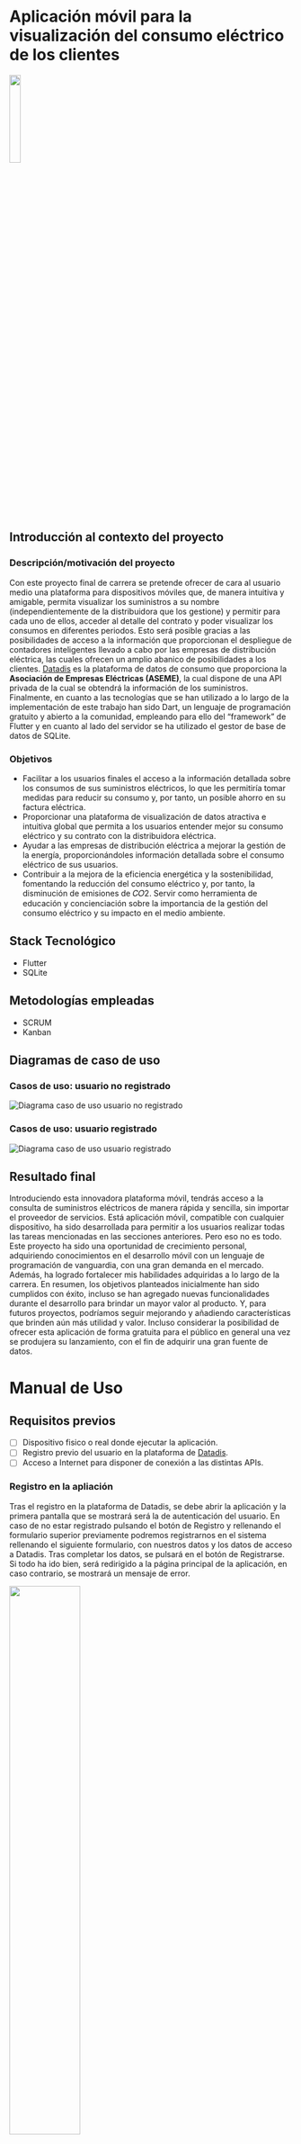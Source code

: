 # Aplicación móvil para la visualización del consumo eléctrico de los clientes
 <img src="assets/logo.png?raw=true"  width="20%" height="20%"> 


## Introducción al contexto del proyecto
### Descripción/motivación del proyecto
Con este proyecto final de carrera se pretende ofrecer de cara al usuario medio una plataforma para dispositivos móviles que, de manera intuitiva y amigable, permita visualizar los suministros a su nombre (independientemente de la distribuidora que los gestione) y permitir para cada uno de ellos, acceder al detalle del contrato y poder visualizar los consumos en diferentes periodos.
Esto será posible gracias a las posibilidades de acceso a la información que proporcionan el despliegue de contadores inteligentes llevado a cabo por las empresas de distribución eléctrica, las cuales ofrecen un amplio abanico de posibilidades a los clientes. [Datadis](https://www.datadis.es) es la plataforma de datos de consumo que proporciona la **Asociación de Empresas Eléctricas (ASEME)**, la cual dispone de una API privada de la cual se obtendrá la información de los suministros.
Finalmente, en cuanto a las tecnologías que se han utilizado a lo largo de la implementación de este trabajo han sido Dart, un lenguaje de programación gratuito y abierto a la comunidad, empleando para ello del “framework” de Flutter y en cuanto al lado del servidor se ha utilizado el gestor de base de datos de SQLite.

### Objetivos
- Facilitar a los usuarios finales el acceso a la información detallada sobre los consumos de sus suministros eléctricos, lo que les permitiría tomar medidas para reducir su consumo y, por tanto, un posible ahorro en su factura eléctrica.
- Proporcionar una plataforma de visualización de datos atractiva e intuitiva global que permita a los usuarios entender mejor su consumo eléctrico y su contrato con la distribuidora eléctrica.
- Ayudar a las empresas de distribución eléctrica a mejorar la gestión de la energía, proporcionándoles información detallada sobre el consumo eléctrico de sus usuarios.
- Contribuir a la mejora de la eficiencia energética y la sostenibilidad, fomentando la reducción del consumo eléctrico y, por tanto, la disminución de emisiones de 𝐶𝑂2.
Servir como herramienta de educación y concienciación sobre la importancia de la gestión del consumo eléctrico y su impacto en el medio ambiente.

## Stack Tecnológico
- Flutter
- SQLite

## Metodologías empleadas
- SCRUM
- Kanban

## Diagramas de caso de uso
### Casos de uso: usuario no registrado
![Diagrama caso de uso usuario no registrado](assets/diagrams/Usario_no_registrado_diagrama.svg)
### Casos de uso: usuario registrado
![Diagrama caso de uso usuario registrado](assets/diagrams/Usuario_registrado_diagrama.svg)

## Resultado final
Introduciendo esta innovadora plataforma móvil, tendrás acceso a la consulta de suministros eléctricos de manera rápida y sencilla, sin importar el proveedor de servicios. Está aplicación móvil, compatible con cualquier dispositivo, ha sido desarrollada para permitir a los usuarios realizar todas las tareas mencionadas en las secciones anteriores.
Pero eso no es todo. 
Este proyecto ha sido una oportunidad de crecimiento personal, adquiriendo conocimientos en el desarrollo móvil con un lenguaje de programación de vanguardia, con una gran demanda en el mercado. Además, ha logrado fortalecer mis habilidades adquiridas a lo largo de la carrera.
En resumen, los objetivos planteados inicialmente han sido cumplidos con éxito, incluso se han agregado nuevas funcionalidades durante el desarrollo para brindar un mayor valor al producto. Y, para futuros proyectos, podríamos seguir mejorando y añadiendo características que brinden aún más utilidad y valor. Incluso considerar la posibilidad de ofrecer esta aplicación de forma gratuita para el público en general una vez se produjera su lanzamiento, con el fin de adquirir una gran fuente de datos.

# Manual de Uso
## Requisitos previos
- [ ] Dispositivo fisico o real donde ejecutar la aplicación.
- [ ] Registro previo del usuario en la plataforma de [Datadis](https://www.datadis.es).
- [ ] Acceso a Internet para disponer de conexión a las distintas APIs.

### Registro en la apliación
Tras el registro en la plataforma de Datadis, se debe abrir la aplicación y la primera pantalla que se mostrará será la de autenticación del usuario. En caso de no estar registrado pulsando el botón de Registro y rellenando el formulario superior previamente podremos registrarnos en el sistema rellenando el siguiente formulario, con nuestros datos y los datos de acceso a Datadis.
Tras completar los datos, se pulsará en el botón de Registrarse. Si todo ha ido bien, será redirigido a la página principal de la aplicación, en caso contrario, se mostrará un mensaje de error.

<img src="assets/screenshots/register.png?raw=true"  width="50%" height="50%"> <img src="assets/screenshots/register_2.png?raw=true"  width="50%" height="50%">

### Iniciar sesión
Para iniciar sesión, deberá pulsar en el botón de Iniciar Sesión que se encuentra en la pantalla rellenando previamente los datos de acceso. Al igual que en el registro, si el proceso se completa exitosamente, se redirigirá a la página inicial o se mostrará un mensaje de error en la parte inferior.

<img src="assets/screenshots/login.png?raw=true"  width="50%" height="50%"> <img src="assets/screenshots/error_login.png?raw=true"  width="50%" height="50%">

### Página de Inicio: Visualizar precio PVPC diario
Una vez se haya cargado la página principal, en esta podemos desde cambiar el idioma de la aplicación, consultar el precio de mercado regulado en el día de hoy en cualquiera de sus tramos y además visualizar directamente los puntos más críticos, es decir, aquellos en los que el precio es mayor y menor en el día. Además, haciendo clic en alguno de los puntos de la gráfica se mostrará debajo el precio para dicha hora en €/kWh.
Por otro lado, en la barra inferior, tenemos el menú de navegación que nos permite navegar entre las distintas vistas principales: Inicio, Suministros y Perfil.

<img src="assets/screenshots/home.png?raw=true"  width="50%" height="50%">

### Cambiar idioma
Además durante el flujo continuo de la aplicación podrá cambiar el idioma entre las 3 opciones seleccionadas (Español, Inglés o Alemán).

<img src="assets/screenshots/language.png?raw=true"  width="50%" height="50%">

### Ver suministros
Para consultar los suministros a su nombre o que haya sido autorizado podrá dirigirse al apartado correspondiente, donde visualizara una lista conformada por distintos suministros con los que puede interactuar.
A través de esta lista, podrá acceder a las funcionalidades de visualizar el contrato de un suminsitro o consultar el consumo del mismo.

<img src="assets/screenshots/supplies.png?raw=true"  width="50%" height="50%">

### Ver contrato
Para consultar el contrato de un suministro navegaremos a la página de suministros, donde se desplegará una lista de los suministros asignados a nuestro usuario, si hacemos clic en el botón pertinente se nos mostrará una vista con toda la información relativa obtenida acerca del suministro.

<img src="assets/screenshots/contract.png?raw=true"  width="50%" height="50%">

### Ver consumo
Para consultar el consumo de un suministro navegaremos a la página de suministros, donde se desplegará una lista de los suministros asignados a nuestro usuario, si hacemos clic en el botón pertinente se nos mostrará una vista con un calendario donde podremos seleccionar el día o días a consultar.
Una vez hagamos esto en función del tipo de rango seleccionado se nos mostrará una u otra información. En caso de la primera se mostrarán 24 barras, una para cada hora del día con sus consumos en kWh respectivamente. En el caso de haber seleccionado más de un día, se mostrará n-barras verticales, una para cada día representando el consumo total de dicho día.

-- PENDIENTE IMAGEN ACTUALIZADA --

### Comparar un suministro
Cuando consultamos el consumo de un suministro para un día, tendremos la opción de comparar los resultados obtenidos con los del resto de suministros de los que se disponga datos a través de la base de datos.
Para ello disponemos en la parte inferior de un selector de provincia el cual será de obligatorio cumplimiento a la hora de realizar la consulta, y tras seleccionar el mismo, se mostrará en el siguiente seleccionable de carácter voluntario un desplegable de municipios para los cuales también se dispone de datos a comparar.

-- PENDIENTE IMAGEN ACTUALIZADA --

### Ver perfil
A través de su Perfil puede visualizar la información relativa a su usuario, además de disponer de un botón para cerrar su sesión.

<img src="assets/screenshots/profile.png?raw=true"  width="50%" height="50%">

